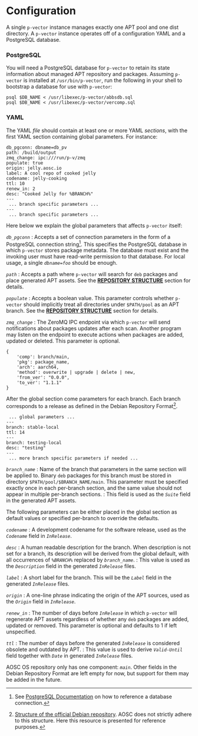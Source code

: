 # Configuration

A single `p-vector` instance manages exactly one APT pool and one dist directory. A `p-vector` instance operates off of a configuration YAML and a PostgreSQL database.

### PostgreSQL

You will need a PostgreSQL database for `p-vector` to retain its state information about managed APT repository and packages. Assuming `p-vector` is installed at `/usr/bin/p-vector`, run the following in your shell to bootstrap a database for use with `p-vector`:

```{caption="Bootstrapping database"}
psql $DB_NAME < /usr/libexec/p-vector/abbsdb.sql
psql $DB_NAME < /usr/libexec/p-vector/vercomp.sql
```

### YAML

The YAML _file_ should contain at least one or more YAML _sections_, with the first YAML section containing global parameters. For instance:

```{caption="Configuration file: Global section"}
db_pgconn: dbname=db_pv
path: /build/output
zmq_change: ipc:///run/p-v/zmq
populate: true
origin: jelly.aosc.io
label: A cool repo of cooked jelly
codename: jelly-cooking
ttl: 10
renew_in: 2
desc: "Cooked Jelly for %BRANCH%"
---
 ... branch specific parameters ...
---
 ... branch specific parameters ...
```

Here below we explain the global parameters that affects `p-vector` itself:

*`db_pgconn`*
:   Accepts a set of connection parameters in the form of a PostgreSQL connection string[^connstring]. This specifies the PostgreSQL database in which `p-vector` stores package metadata. The database must exist and the invoking user must have read-write permission to that database. For local usage, a single _`dbname=foo`_ should be enough.

[^connstring]: See [PostgreSQL Documentation](https://www.postgresql.org/docs/current/libpq-connect.html#LIBPQ-CONNSTRING) on how to reference a database connection.

*`path`*
:   Accepts a path where `p-vector` will search for `deb` packages and place generated APT assets. See the **[REPOSITORY STRUCTURE](#repository-structure)** section for details.

*`populate`*
:   Accepts a boolean value. This parameter controls whether `p-vector` should implicitly treat all directories under `$PATH/pool` as an APT branch. See the **[REPOSITORY STRUCTURE](#repository-structure)** section for details.

*`zmq_change`*
:   The ZeroMQ IPC endpoint via which `p-vector` will send notifications about packages updates after each scan. Another program may listen on the endpoint to execute actions when packages are added, updated or deleted. This parameter is optional.

```{caption="ZeroMQ IPC Format"}
{
	'comp': branch/main,
	'pkg': package_name,
	'arch': aarch64,
	'method': overwrite | upgrade | delete | new,
	'from_ver': "0.0.0",
	'to_ver': "1.1.1"
}
```

After the global section come parameters for each branch. Each branch corresponds to a release as defined in the Debian Repository Format[^deb].

```{caption="Configuration file: Per-branch sections"}
 ... global parameters ...
---
branch: stable-local
ttl: 14
---
branch: testing-local
desc: "testing"
---
 ... more branch specific parameters if needed ...
```

*`branch_name`*
:   Name of the branch that parameters in the same section will be applied to. Binary `deb` packages for this branch must be stored in directory `$PATH/pool/$BRANCH_NAME/main`. This parameter must be specified exactly once in each per-branch section, and the same value should not appear in multiple per-branch sections.
:   This field is used as the _`Suite`_ field in the generated APT assets.

The following parameters can be either placed in the global section as default values or specified per-branch to override the defaults.

*`codename`*
:   A development codename for the software release, used as the _`Codename`_ field in _`InRelease`_.

*`desc`*
:   A human readable description for the branch. When description is not set for a branch, its description will be derived from the global default, with all occurrences of _`%BRANCH%`_ replaced by _`branch_name`_.
:   This value is used as the _`Description`_ field in the generated _`InRelease`_ files.

*`label`*
:   A short label for the branch. This will be the _`Label`_ field in the generated _`InRelease`_ files.

*`origin`*
:   A one-line phrase indicating the origin of the APT sources, used as the _`Origin`_ field in _`InRelease`_.

*`renew_in`*
:   The number of days before _`InRelease`_ in which `p-vector` will regenerate APT assets regardless of whether any `deb` packages are added, updated or removed. This parameter is optional and defaults to 1 if left unspecified.

*`ttl`*
:   The number of days before the generated _`InRelease`_ is considered obsolete and outdated by APT.
:   This value is used to derive _`Valid-Until`_ field together with _`Date`_ in generated _`InRelease`_ files.

AOSC OS repository only has one component: _`main`_. Other fields in the Debian Repository Format are left empty for now, but support for them may be added in the future.

[^deb]: [Structure of the official Debian repository](https://wiki.debian.org/DebianRepository/Format). AOSC does not strictly adhere to this structure. Here this resource is presented for reference purposes. 
